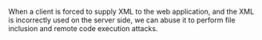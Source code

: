 When a client is forced to supply XML to the web application, and the XML is incorrectly used on the server side, we can abuse it to perform file inclusion and remote code execution attacks. 

